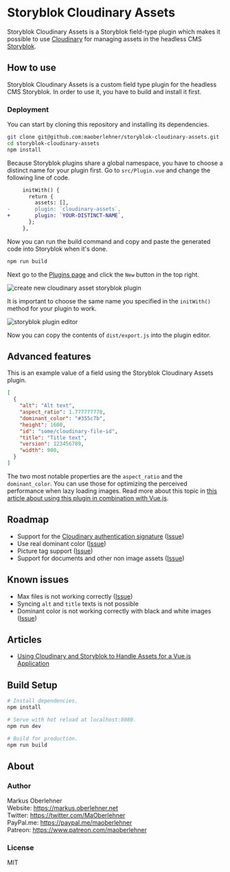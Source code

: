 # Storyblok Cloudinary Assets

Storyblok Cloudinary Assets is a Storyblok field-type plugin which makes it possible to use [Cloudinary](https://cloudinary.com/) for managing assets in the headless CMS [Storyblok](https://www.storyblok.com/).

## How to use

Storyblok Cloudinary Assets is a custom field type plugin for the headless CMS Storyblok. In order to use it, you have to build and install it first.

### Deployment

You can start by cloning this repository and installing its dependencies.

```bash
git clone git@github.com:maoberlehner/storyblok-cloudinary-assets.git
cd storyblok-cloudinary-assets
npm install
```

Because Storyblok plugins share a global namespace, you have to choose a distinct name for your plugin first. Go to `src/Plugin.vue` and change the following line of code.

```diff
     initWith() {
       return {
         assets: [],
-        plugin: `cloudinary-assets`,
+        plugin: `YOUR-DISTINCT-NAME`,
       };
     },
```

Now you can run the build command and copy and paste the generated code into Storyblok when it's done.

```bash
npm run build
```

Next go to the [Plugins page](https://app.storyblok.com/#!/me/plugins) and click the `New` button in the top right.

![create new cloudinary asset storyblok plugin](https://res.cloudinary.com/maoberlehner/image/upload/c_thumb,f_auto,q_auto,w_600/v1536838793/blog/2018-09-14/create-new-cloudinary-asset-storyblok-plugin)

It is important to choose the same name you specified in the `initWith()` method for your plugin to work.

![storyblok plugin editor](https://res.cloudinary.com/maoberlehner/image/upload/c_thumb,f_auto,q_auto,w_600/v1536838793/blog/2018-09-14/storyblok-plugin-editor)

Now you can copy the contents of `dist/export.js` into the plugin editor.

## Advanced features

This is an example value of a field using the Storyblok Cloudinary Assets plugin.

```json
[
  {
    "alt": "Alt text",
    "aspect_ratio": 1.777777778,
    "dominant_color": "#355c7b",
    "height": 1600,
    "id": "some/cloudinary-file-id",
    "title": "Title text",
    "version": 123456789,
    "width": 900,
  }
]
```

The two most notable properties are the `aspect_ratio` and the `dominant_color`. You can use those for optimizing the perceived performance when lazy loading images. Read more about this topic in [this article about using this plugin in combination with Vue.js](https://markus.oberlehner.net/blog/using-cloudinary-and-storyblok-to-handle-assets-for-a-vue-application/).

## Roadmap

- Support for the [Cloudinary authentication signature](https://cloudinary.com/documentation/media_library_widget#2_optional_generate_the_authentication_signature) ([Issue](https://github.com/maoberlehner/storyblok-cloudinary-assets/issues/1))
- Use real dominant color ([Issue](https://github.com/maoberlehner/storyblok-cloudinary-assets/issues/2))
- Picture tag support ([Issue](https://github.com/maoberlehner/storyblok-cloudinary-assets/issues/3))
- Support for documents and other non image assets ([Issue](https://github.com/maoberlehner/storyblok-cloudinary-assets/issues/4))

## Known issues

- Max files is not working correctly ([Issue](https://github.com/maoberlehner/storyblok-cloudinary-assets/issues/5))
- Syncing `alt` and `title` texts is not possible
- Dominant color is not working correctly with black and white images ([Issue](https://github.com/jariz/vibrant.js/issues/18))

## Articles

- [Using Cloudinary and Storyblok to Handle Assets for a Vue.js Application](https://markus.oberlehner.net/blog/using-cloudinary-and-storyblok-to-handle-assets-for-a-vue-application/)

## Build Setup

```bash
# Install dependencies.
npm install

# Serve with hot reload at localhost:8080.
npm run dev

# Build for production.
npm run build
```

## About

### Author

Markus Oberlehner  
Website: https://markus.oberlehner.net  
Twitter: https://twitter.com/MaOberlehner  
PayPal.me: https://paypal.me/maoberlehner  
Patreon: https://www.patreon.com/maoberlehner

### License

MIT
